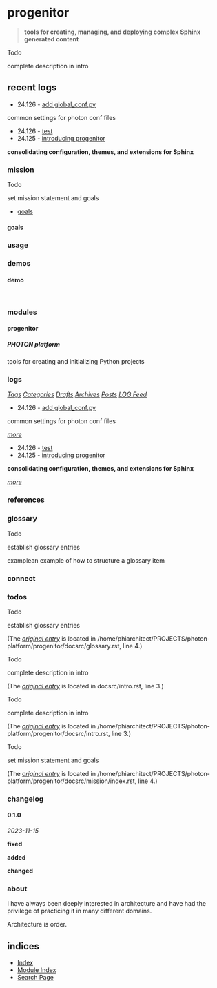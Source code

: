 


# progenitor



> 
> **tools for creating, managing, and deploying complex Sphinx generated content**
> 
> 
> 



Todo


complete description in intro




## recent logs


* 24.126 - [add global\_conf.py](index.html#document-log/24.126-084512/index)


common settings for photon conf files
* 24.126 - [test](index.html#document-log/24.126-084330/index)
* 24.125 - [introducing progenitor](index.html#document-log/24.125-164141/index)


**consolidating configuration, themes, and extensions for Sphinx**




### mission



Todo


set mission statement and goals




* [goals](#goals)




#### goals





### usage




### demos




#### demo



```


```






### modules



#### progenitor



##### PHOTON platform


tools for creating and initializing Python projects






### logs


[*Tags*](log/tag.html "Tags")
[*Categories*](log/category.html "Categories")
[*Drafts*](log/drafts.html "Drafts")
[*Archives*](log/archive.html "Archives")
[*Posts*](log.html "Posts")
[*LOG Feed*](/log/atom.xml "LOG Feed")


* 24.126 - [add global\_conf.py](index.html#document-log/24.126-084512/index)


common settings for photon conf files


[*more*](index.html#document-log/24.126-084512/index)
* 24.126 - [test](index.html#document-log/24.126-084330/index)
* 24.125 - [introducing progenitor](index.html#document-log/24.125-164141/index)


**consolidating configuration, themes, and extensions for Sphinx**


[*more*](index.html#document-log/24.125-164141/index)




### references






### glossary



Todo


establish glossary entries




examplean example of how to structure a glossary item






### connect




### todos



Todo


establish glossary entries



(The [*original entry*](index.html#id1) is located in /home/phiarchitect/PROJECTS/photon-platform/progenitor/docsrc/glossary.rst, line 4.)



Todo


complete description in intro



(The [*original entry*](index.html#id1) is located in docsrc/intro.rst, line 3.)



Todo


complete description in intro



(The [*original entry*](index.html#id1) is located in /home/phiarchitect/PROJECTS/photon-platform/progenitor/docsrc/intro.rst, line 3.)



Todo


set mission statement and goals



(The [*original entry*](index.html#id1) is located in /home/phiarchitect/PROJECTS/photon-platform/progenitor/docsrc/mission/index.rst, line 4.)




### changelog



#### 0.1.0


*2023-11-15*


**fixed**


**added**


**changed**





### about


I have always been deeply interested in architecture and have had the privilege of practicing it in many different domains.


Architecture is order.






## indices


* [Index](genindex.html)
* [Module Index](py-modindex.html)
* [Search Page](search.html)







